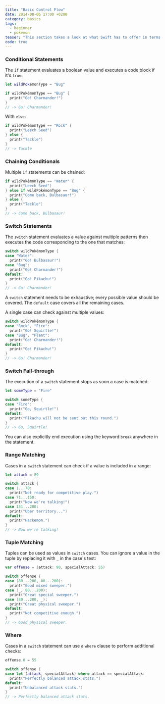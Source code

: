 ```yaml
---
title: "Basic Control Flow"
date: 2014-08-06 17:00 +0200
category: basics
tags:
  - beginner
  - pokémon
teaser: "This section takes a look at what Swift has to offer in terms of control flow, an essential part of every programming language. In this first part we will look at 'if' and 'switch' statements."
code: true
---
```


### Conditional Statements

The `if` statement evaluates a boolean value and executes a code block if it's `true`:

~~~swift
let wildPokémonType = "Bug"

if wildPokémonType == "Bug" {
  print("Go! Charmander!")
}
// -> Go! Charmander!
~~~

With `else`:

~~~swift
if wildPokémonType == "Rock" {
  print("Leech Seed")
} else {
  print("Tackle")
}
// -> Tackle
~~~

### Chaining Conditionals

Multiple `if` statements can be chained:

~~~swift
if wildPokémonType == "Water" {
  print("Leech Seed")
} else if wildPokémonType == "Bug" {
  print("Come back, Bulbasaur!")
} else {
  print("Tackle")
}
// -> Come back, Bulbasaur!
~~~

### Switch Statements

The `switch` statement evaluates a value against multiple patterns then executes the code corresponding to the one that matches:

~~~swift
switch wildPokémonType {
case "Water":
  print("Go! Bulbasaur!")
case "Bug":
  print("Go! Charmander!")
default:
  print("Go! Pikachu!")
}
// -> Go! Charmander!
~~~

A `switch` statement needs to be exhaustive; every possible value should be covered. The `default` case covers all the remaining cases.

A single case can check against multiple values:

~~~swift
switch wildPokémonType {
case "Rock", "Fire":
  print("Go! Squirtle!")
case "Bug", "Plant":
  print("Go! Charmander!")
default:
  print("Go! Pikachu!")
}
// -> Go! Charmander!
~~~

### Switch Fall-through

The execution of a `switch` statement stops as soon a case is matched:

~~~swift
let someType = "Fire"

switch someType {
case "Fire":
  print("Go, Squirtle!")
default:
  print("Pikachu will not be sent out this round.")
}
// -> Go, Squirtle!
~~~

You can also explicitly end execution using the keyword `break` anywhere in the statement.

### Range Matching

Cases in a `switch` statement can check if a value is included in a range:

~~~swift
let attack = 89

switch attack {
case 1...70:
  print("Not ready for competitive play.")
case 71...150:
  print("Now we're talking!")
case 151...200:
  print("Uber territory...")
default:
  print("Hackemon.")
}
// -> Now we're talking!
~~~

### Tuple Matching

Tuples can be used as values in `switch` cases. You can ignore a value in the tuple by replacing it with `_` in the case's test:

~~~swift
var offense = (attack: 90, specialAttack: 55)

switch offense {
case (80...200, 80...200):
  print("Good mixed sweeper.")
case (_, 80...200):
  print("Great special sweeper.")
case (80...200, _):
  print("Great physical sweeper.")
default:
  print("Not competitive enough.")
}
// -> Good physical sweeper.
~~~

### Where

Cases in a `switch` statement can use a `where` clause to perform additional checks:

~~~swift
offense.0 = 55

switch offense {
case let (attack, specialAttack) where attack == specialAttack:
  print("Perfectly balanced attack stats.")
default:
  print("Unbalanced attack stats.")
}
// -> Perfectly balanced attack stats.
~~~
